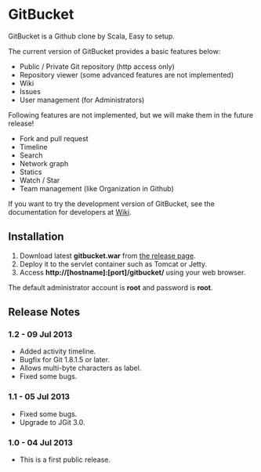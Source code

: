 GitBucket
=========

GitBucket is a Github clone by Scala, Easy to setup.

The current version of GitBucket provides a basic features below:

- Public / Private Git repository (http access only)
- Repository viewer (some advanced features are not implemented)
- Wiki
- Issues
- User management (for Administrators)

Following features are not implemented, but we will make them in the future release!

- Fork and pull request
- Timeline
- Search
- Network graph
- Statics
- Watch / Star
- Team management (like Organization in Github)

If you want to try the development version of GitBucket, see the documentation for developers at [Wiki](https://github.com/takezoe/gitbucket/wiki).

Installation
--------

1. Download latest **gitbucket.war** from [the release page](https://github.com/takezoe/gitbucket/releases).
2. Deploy it to the servlet container such as Tomcat or Jetty.
3. Access **http://[hostname]:[port]/gitbucket/** using your web browser.

The default administrator account is **root** and password is **root**.

Release Notes
--------
### 1.2 - 09 Jul 2013
- Added activity timeline.
- Bugfix for Git 1.8.1.5 or later.
- Allows multi-byte characters as label.
- Fixed some bugs.

### 1.1 - 05 Jul 2013
- Fixed some bugs.
- Upgrade to JGit 3.0.

### 1.0 - 04 Jul 2013
- This is a first public release.
